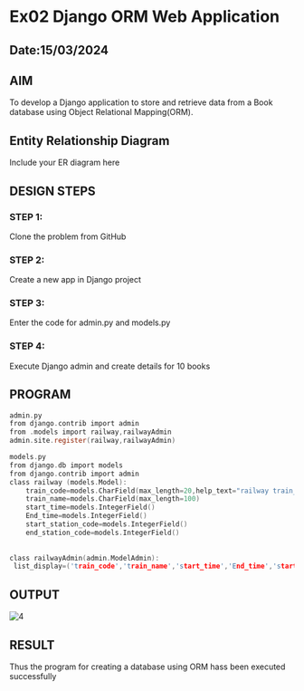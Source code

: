 # Ex02 Django ORM Web Application
## Date:15/03/2024

## AIM
To develop a Django application to store and retrieve data from a Book database using Object Relational Mapping(ORM).

## Entity Relationship Diagram

Include your ER diagram here

## DESIGN STEPS

### STEP 1:
Clone the problem from GitHub

### STEP 2:
Create a new app in Django project

### STEP 3:
Enter the code for admin.py and models.py

### STEP 4:
Execute Django admin and create details for 10 books

## PROGRAM
```C
admin.py
from django.contrib import admin
from .models import railway,railwayAdmin
admin.site.register(railway,railwayAdmin)

models.py
from django.db import models
from django.contrib import admin
class railway (models.Model):
    train_code=models.CharField(max_length=20,help_text="railway train_code")
    train_name=models.CharField(max_length=100)
    start_time=models.IntegerField()
    End_time=models.IntegerField()
    start_station_code=models.IntegerField()
    end_station_code=models.IntegerField()
    
 
class railwayAdmin(admin.ModelAdmin):
 list_display=('train_code','train_name','start_time','End_time','start_station_code','end_station_code',)
```

## OUTPUT

![4](https://github.com/srinivasanvaiyali/ORM/assets/145117665/b1f2ce02-16b0-430a-9cd6-1d83eb81779f)



## RESULT
Thus the program for creating a database using ORM hass been executed successfully
